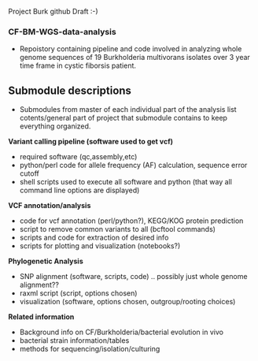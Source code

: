 Project Burk github Draft :-) 

### CF-BM-WGS-data-analysis


 - Repoistory containing pipeline and code involved in analyzing whole genome sequences of 19 Burkholderia multivorans isolates over 3 year time frame in cystic fiborsis patient. 

 ## Submodule descriptions 

- Submodules from master of each individual part of the analysis list cotents/general part of project that submodule contains to keep everything organized.


**Variant calling pipeline (software used to get vcf)**
- required software (qc,assembly,etc)
- python/perl code for allele frequency (AF) calculation, sequence error cutoff
- shell scripts used to execute all software and python (that way all command line options are displayed)

**VCF annotation/analysis**
- code for vcf annotation (perl/python?), KEGG/KOG protein prediction
- script to remove common variants to all (bcftool commands)
- scripts and code for extraction of desired info
- scripts for plotting and visualization (notebooks?)

**Phylogenetic Analysis**
- SNP alignment (software, scripts, code) .. possibly just whole genome alignment??
- raxml script (script, options chosen)
- visualization (software, options chosen, outgroup/rooting choices)

**Related information**
- Background info on CF/Burkholderia/bacterial evolution in vivo
- bacterial strain information/tables 
- methods for sequencing/isolation/culturing


